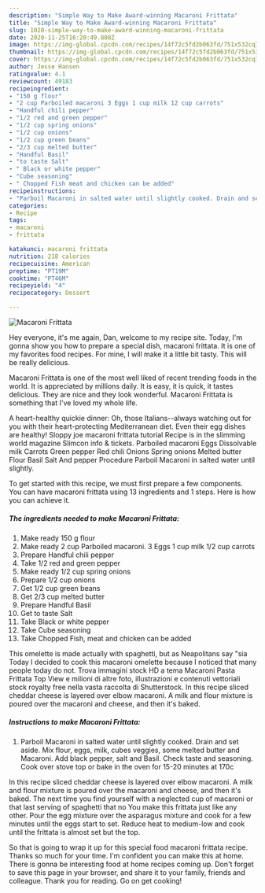 ```yaml
---
description: "Simple Way to Make Award-winning Macaroni Frittata"
title: "Simple Way to Make Award-winning Macaroni Frittata"
slug: 1020-simple-way-to-make-award-winning-macaroni-frittata
date: 2020-11-25T16:20:49.808Z
image: https://img-global.cpcdn.com/recipes/14f72c5fd2b063fd/751x532cq70/macaroni-frittata-recipe-main-photo.jpg
thumbnail: https://img-global.cpcdn.com/recipes/14f72c5fd2b063fd/751x532cq70/macaroni-frittata-recipe-main-photo.jpg
cover: https://img-global.cpcdn.com/recipes/14f72c5fd2b063fd/751x532cq70/macaroni-frittata-recipe-main-photo.jpg
author: Jesse Hansen
ratingvalue: 4.1
reviewcount: 49183
recipeingredient:
- "150 g flour"
- "2 cup Parboiled macaroni 3 Eggs 1 cup milk 12 cup carrots"
- "Handful chili pepper"
- "1/2 red and green pepper"
- "1/2 cup spring onions"
- "1/2 cup onions"
- "1/2 cup green beans"
- "2/3 cup melted butter"
- "Handful Basil"
- "to taste Salt"
- " Black or white pepper"
- "Cube seasoning"
- " Chopped Fish meat and chicken can be added"
recipeinstructions:
- "Parboil Macaroni in salted water until slightly cooked. Drain and set aside. Mix flour, eggs, milk, cubes veggies, some melted butter and Macaroni. Add black pepper, salt and Basil. Check taste and seasoning. Cook over stove top or bake in the oven for 15-20 minutes at 170c"
categories:
- Recipe
tags:
- macaroni
- frittata

katakunci: macaroni frittata 
nutrition: 218 calories
recipecuisine: American
preptime: "PT19M"
cooktime: "PT46M"
recipeyield: "4"
recipecategory: Dessert

---
```



![Macaroni Frittata](https://img-global.cpcdn.com/recipes/14f72c5fd2b063fd/751x532cq70/macaroni-frittata-recipe-main-photo.jpg)

Hey everyone, it's me again, Dan, welcome to my recipe site. Today, I'm gonna show you how to prepare a special dish, macaroni frittata. It is one of my favorites food recipes. For mine, I will make it a little bit tasty. This will be really delicious.

Macaroni Frittata is one of the most well liked of recent trending foods in the world. It is appreciated by millions daily. It is easy, it is quick, it tastes delicious. They are nice and they look wonderful. Macaroni Frittata is something that I've loved my whole life.

A heart-healthy quickie dinner: Oh, those Italians--always watching out for you with their heart-protecting Mediterranean diet. Even their egg dishes are healthy! Sloppy joe macaroni frittata tutorial Recipe is in the slimming world magazine Slimcon info &amp; tickets. Parboiled macaroni Eggs Dissolvable milk Carrots Green pepper Red chili Onions Spring onions Melted butter Flour Basil Salt And pepper Procedure Parboil Macaroni in salted water until slightly.


To get started with this recipe, we must first prepare a few components. You can have macaroni frittata using 13 ingredients and 1 steps. Here is how you can achieve it.

<!--inarticleads1-->

##### The ingredients needed to make Macaroni Frittata:

1. Make ready 150 g flour
1. Make ready 2 cup Parboiled macaroni. 3 Eggs 1 cup milk 1/2 cup carrots
1. Prepare Handful chili pepper
1. Take 1/2 red and green pepper
1. Make ready 1/2 cup spring onions
1. Prepare 1/2 cup onions
1. Get 1/2 cup green beans
1. Get 2/3 cup melted butter
1. Prepare Handful Basil
1. Get to taste Salt
1. Take  Black or white pepper
1. Take Cube seasoning
1. Take  Chopped Fish, meat and chicken can be added


This omelette is made actually with spaghetti, but as Neapolitans say &#34;sia Today I decided to cook this macaroni omelette because I noticed that many people today do not. Trova immagini stock HD a tema Macaroni Pasta Frittata Top View e milioni di altre foto, illustrazioni e contenuti vettoriali stock royalty free nella vasta raccolta di Shutterstock. In this recipe sliced cheddar cheese is layered over elbow macaroni. A milk and flour mixture is poured over the macaroni and cheese, and then it&#39;s baked. 

<!--inarticleads2-->

##### Instructions to make Macaroni Frittata:

1. Parboil Macaroni in salted water until slightly cooked. Drain and set aside. Mix flour, eggs, milk, cubes veggies, some melted butter and Macaroni. Add black pepper, salt and Basil. Check taste and seasoning. Cook over stove top or bake in the oven for 15-20 minutes at 170c


In this recipe sliced cheddar cheese is layered over elbow macaroni. A milk and flour mixture is poured over the macaroni and cheese, and then it&#39;s baked. The next time you find yourself with a neglected cup of macaroni or that last serving of spaghetti that no You make this frittata just like any other. Pour the egg mixture over the asparagus mixture and cook for a few minutes until the eggs start to set. Reduce heat to medium-low and cook until the frittata is almost set but the top. 

So that is going to wrap it up for this special food macaroni frittata recipe. Thanks so much for your time. I'm confident you can make this at home. There is gonna be interesting food at home recipes coming up. Don't forget to save this page in your browser, and share it to your family, friends and colleague. Thank you for reading. Go on get cooking!
